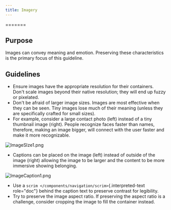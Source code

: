 ```yaml
---
title: Imagery
---
```

=======

Purpose
-------

Images can convey meaning and emotion. Preserving these characteristics
is the primary focus of this guideline.

Guidelines
----------

-   Ensure images have the appropriate resolution for their containers.
    Don\'t scale images beyond their native resolution; they will end up
    fuzzy or pixelated.
-   Don\'t be afraid of larger image sizes. Images are most effective
    when they can be seen. Tiny images lose much of their meaning
    (unless they are specifically crafted for small sizes).
-   For example, consider a large contact photo (left) instead of a tiny
    thumbnail image (right). People recognize faces faster than names,
    therefore, making an image bigger, will connect with the user faster
    and make it more recognizable.

![ImageSIze1.png](/hig/ImageSIze1.png)

-   Captions can be placed on the image (left) instead of outside of the
    image (right) allowing the image to be larger and the content to be
    more immersive showing belonging.

![ImageCaption1.png](/hig/ImageCaption1.png)

-   Use a `scrim </components/navigation/scrim>`{.interpreted-text
    role="doc"} behind the caption text to preserve contrast for
    legibility.
-   Try to preserve the image aspect ratio. If preserving the aspect
    ratio is a challenge, consider cropping the image to fill the
    container instead.
